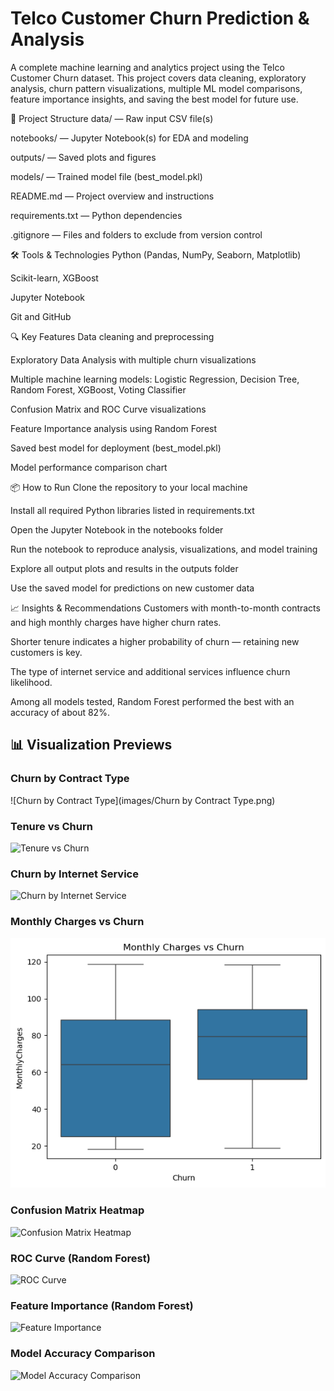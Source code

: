 # Telco Customer Churn Prediction & Analysis
A complete machine learning and analytics project using the Telco Customer Churn dataset.
This project covers data cleaning, exploratory analysis, churn pattern visualizations, multiple ML model comparisons, feature importance insights, and saving the best model for future use.

📁 Project Structure
data/ — Raw input CSV file(s)

notebooks/ — Jupyter Notebook(s) for EDA and modeling

outputs/ — Saved plots and figures

models/ — Trained model file (best_model.pkl)

README.md — Project overview and instructions

requirements.txt — Python dependencies

.gitignore — Files and folders to exclude from version control

🛠 Tools & Technologies
Python (Pandas, NumPy, Seaborn, Matplotlib)

Scikit-learn, XGBoost

Jupyter Notebook

Git and GitHub

🔍 Key Features
Data cleaning and preprocessing

Exploratory Data Analysis with multiple churn visualizations

Multiple machine learning models: Logistic Regression, Decision Tree, Random Forest, XGBoost, Voting Classifier

Confusion Matrix and ROC Curve visualizations

Feature Importance analysis using Random Forest

Saved best model for deployment (best_model.pkl)

Model performance comparison chart

📦 How to Run
Clone the repository to your local machine

Install all required Python libraries listed in requirements.txt

Open the Jupyter Notebook in the notebooks folder

Run the notebook to reproduce analysis, visualizations, and model training

Explore all output plots and results in the outputs folder

Use the saved model for predictions on new customer data

📈 Insights & Recommendations
Customers with month-to-month contracts and high monthly charges have higher churn rates.

Shorter tenure indicates a higher probability of churn — retaining new customers is key.

The type of internet service and additional services influence churn likelihood.

Among all models tested, Random Forest performed the best with an accuracy of about 82%.

## 📊 Visualization Previews

### Churn by Contract Type  
![Churn by Contract Type](images/Churn by Contract Type.png)

### Tenure vs Churn  
![Tenure vs Churn](images/tenure_vs_churn.png)

### Churn by Internet Service  
![Churn by Internet Service](images/churn_by_internet.png)

### Monthly Charges vs Churn  
![Monthly Charges vs Churn](images/monthly_charges_vs_churn.png)

### Confusion Matrix Heatmap  
![Confusion Matrix Heatmap](images/confusion_matrix_heatmap.png)

### ROC Curve (Random Forest)  
![ROC Curve](images/roc_curve_random_forest.png)

### Feature Importance (Random Forest)  
![Feature Importance](images/feature_importance_random_forest.png)

### Model Accuracy Comparison  
![Model Accuracy Comparison](outputs/model_accuracy_comparison.png)




